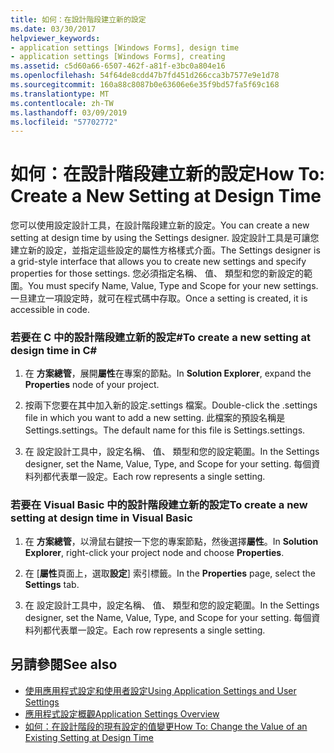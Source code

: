 ```yaml
---
title: 如何：在設計階段建立新的設定
ms.date: 03/30/2017
helpviewer_keywords:
- application settings [Windows Forms], design time
- application settings [Windows Forms], creating
ms.assetid: c5d60a66-6507-462f-a81f-e3bc0a804e16
ms.openlocfilehash: 54f64de8cdd47b7fd451d266cca3b7577e9e1d78
ms.sourcegitcommit: 160a88c8087b0e63606e6e35f9bd57fa5f69c168
ms.translationtype: MT
ms.contentlocale: zh-TW
ms.lasthandoff: 03/09/2019
ms.locfileid: "57702772"
---
```

# <a name="how-to-create-a-new-setting-at-design-time"></a><span data-ttu-id="0c9df-102">如何：在設計階段建立新的設定</span><span class="sxs-lookup"><span data-stu-id="0c9df-102">How To: Create a New Setting at Design Time</span></span>
<span data-ttu-id="0c9df-103">您可以使用設定設計工具，在設計階段建立新的設定。</span><span class="sxs-lookup"><span data-stu-id="0c9df-103">You can create a new setting at design time by using the Settings designer.</span></span> <span data-ttu-id="0c9df-104">設定設計工具是可讓您建立新的設定，並指定這些設定的屬性方格樣式介面。</span><span class="sxs-lookup"><span data-stu-id="0c9df-104">The Settings designer is a grid-style interface that allows you to create new settings and specify properties for those settings.</span></span> <span data-ttu-id="0c9df-105">您必須指定名稱、 值、 類型和您的新設定的範圍。</span><span class="sxs-lookup"><span data-stu-id="0c9df-105">You must specify Name, Value, Type and Scope for your new settings.</span></span> <span data-ttu-id="0c9df-106">一旦建立一項設定時，就可在程式碼中存取。</span><span class="sxs-lookup"><span data-stu-id="0c9df-106">Once a setting is created, it is accessible in code.</span></span>  
  
### <a name="to-create-a-new-setting-at-design-time-in-c"></a><span data-ttu-id="0c9df-107">若要在 C 中的設計階段建立新的設定\#</span><span class="sxs-lookup"><span data-stu-id="0c9df-107">To create a new setting at design time in C\#</span></span>
  
1.  <span data-ttu-id="0c9df-108">在 **方案總管**，展開**屬性**在專案的節點。</span><span class="sxs-lookup"><span data-stu-id="0c9df-108">In **Solution Explorer**, expand the **Properties** node of your project.</span></span>  
  
2.  <span data-ttu-id="0c9df-109">按兩下您要在其中加入新的設定.settings 檔案。</span><span class="sxs-lookup"><span data-stu-id="0c9df-109">Double-click the .settings file in which you want to add a new setting.</span></span> <span data-ttu-id="0c9df-110">此檔案的預設名稱是 Settings.settings。</span><span class="sxs-lookup"><span data-stu-id="0c9df-110">The default name for this file is Settings.settings.</span></span>  
  
3.  <span data-ttu-id="0c9df-111">在 設定設計工具中，設定名稱、 值、 類型和您的設定範圍。</span><span class="sxs-lookup"><span data-stu-id="0c9df-111">In the Settings designer, set the Name, Value, Type, and Scope for your setting.</span></span> <span data-ttu-id="0c9df-112">每個資料列都代表單一設定。</span><span class="sxs-lookup"><span data-stu-id="0c9df-112">Each row represents a single setting.</span></span>  
  
### <a name="to-create-a-new-setting-at-design-time-in-visual-basic"></a><span data-ttu-id="0c9df-113">若要在 Visual Basic 中的設計階段建立新的設定</span><span class="sxs-lookup"><span data-stu-id="0c9df-113">To create a new setting at design time in Visual Basic</span></span>  
  
1.  <span data-ttu-id="0c9df-114">在 **方案總管**，以滑鼠右鍵按一下您的專案節點，然後選擇**屬性**。</span><span class="sxs-lookup"><span data-stu-id="0c9df-114">In **Solution Explorer**, right-click your project node and choose **Properties**.</span></span>  
  
2.  <span data-ttu-id="0c9df-115">在 [**屬性**頁面上，選取**設定**] 索引標籤。</span><span class="sxs-lookup"><span data-stu-id="0c9df-115">In the **Properties** page, select the **Settings** tab.</span></span>  
  
3.  <span data-ttu-id="0c9df-116">在 設定設計工具中，設定名稱、 值、 類型和您的設定範圍。</span><span class="sxs-lookup"><span data-stu-id="0c9df-116">In the Settings designer, set the Name, Value, Type, and Scope for your setting.</span></span> <span data-ttu-id="0c9df-117">每個資料列都代表單一設定。</span><span class="sxs-lookup"><span data-stu-id="0c9df-117">Each row represents a single setting.</span></span>  
  
## <a name="see-also"></a><span data-ttu-id="0c9df-118">另請參閱</span><span class="sxs-lookup"><span data-stu-id="0c9df-118">See also</span></span>
- [<span data-ttu-id="0c9df-119">使用應用程式設定和使用者設定</span><span class="sxs-lookup"><span data-stu-id="0c9df-119">Using Application Settings and User Settings</span></span>](using-application-settings-and-user-settings.md)
- [<span data-ttu-id="0c9df-120">應用程式設定概觀</span><span class="sxs-lookup"><span data-stu-id="0c9df-120">Application Settings Overview</span></span>](application-settings-overview.md)
- [<span data-ttu-id="0c9df-121">如何：在設計階段的現有設定的值變更</span><span class="sxs-lookup"><span data-stu-id="0c9df-121">How To: Change the Value of an Existing Setting at Design Time</span></span>](how-to-change-the-value-of-an-existing-setting-at-design-time.md)
